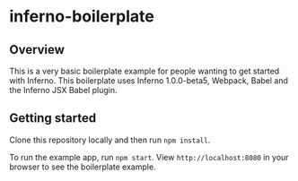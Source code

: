 # inferno-boilerplate

## Overview

This is a very basic boilerplate example for people wanting to get started with Inferno. This boilerplate uses Inferno 1.0.0-beta5, Webpack, Babel and the Inferno JSX Babel plugin.

## Getting started

Clone this repository locally and then run `npm install`.

To run the example app, run `npm start`. View `http://localhost:8080` in your browser to see the boilerplate example.
